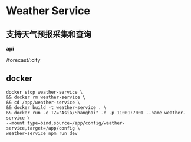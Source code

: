 # Weather Service

## 支持天气预报采集和查询

**api**

/forecast/:city

## docker
```shell
docker stop weather-service \
&& docker rm weather-service \
&& cd /app/weather-service \
&& docker build -t weather-service . \
&& docker run -e TZ="Asia/Shanghai" -d -p 11001:7001 --name weather-service \
--mount type=bind,source=/app/config/weather-service,target=/app/config \
weather-service npm run dev
```

